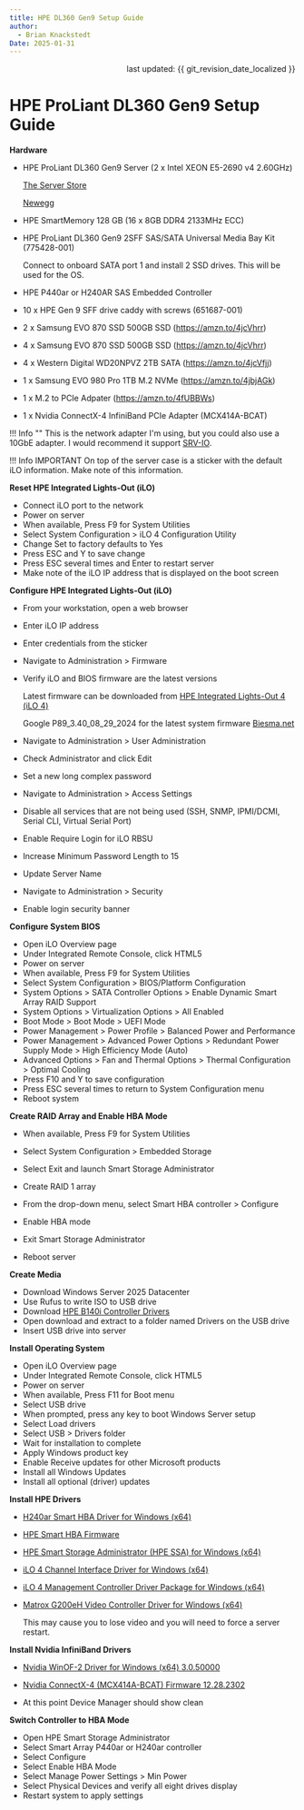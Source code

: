 ```yaml
---
title: HPE DL360 Gen9 Setup Guide
author: 
  - Brian Knackstedt
Date: 2025-01-31
---
```

<div style="text-align: right"> last updated: {{ git_revision_date_localized }} </div>

# HPE ProLiant DL360 Gen9 Setup Guide

**Hardware**

- HPE ProLiant DL360 Gen9 Server (2 x Intel XEON E5-2690 v4 2.60GHz)

	[The Server Store](https://www.theserverstore.com/hp-1u-servers-gen-9)

	[Newegg](https://www.newegg.com/p/pl?N=101714326%204131%20600561141)

- HPE SmartMemory 128 GB (16 x 8GB DDR4 2133MHz ECC)

- HPE ProLiant DL360 Gen9 2SFF SAS/SATA Universal Media Bay Kit (775428-001)

	Connect to onboard SATA port 1 and install 2 SSD drives. This will be used for the OS.

- HPE P440ar or H240AR SAS Embedded Controller

- 10 x HPE Gen 9 SFF drive caddy with screws (651687-001)

- 2 x Samsung EVO 870 SSD 500GB SSD (https://amzn.to/4jcVhrr)

- 4 x Samsung EVO 870 SSD 500GB SSD (https://amzn.to/4jcVhrr)

- 4 x Western Digital WD20NPVZ 2TB SATA (https://amzn.to/4jcVfjj)

- 1 x Samsung EVO 980 Pro 1TB M.2 NVMe (https://amzn.to/4jbjAGk)

- 1 x M.2 to PCIe Adpater (https://amzn.to/4fUBBWs)

- 1 x Nvidia ConnectX-4 InfiniBand PCIe Adapter (MCX414A-BCAT)

!!! Info ""
	This is the network adapter I'm using, but you could also use a 10GbE adapter. I would recommend it support [SRV-IO](https://learn.microsoft.com/en-us/windows-hardware/drivers/network/overview-of-single-root-i-o-virtualization--sr-iov-).

!!! Info IMPORTANT
    On top of the server case is a sticker with the default iLO information. Make note of this information.

**Reset HPE Integrated Lights-Out (iLO)**

- Connect iLO port to the network
- Power on server
- When available, Press F9 for System Utilities
- Select System Configuration > iLO 4 Configuration Utility
- Change Set to factory defaults to Yes
- Press ESC and Y to save change
- Press ESC several times and Enter to restart server
- Make note of the iLO IP address that is displayed on the boot screen

**Configure HPE Integrated Lights-Out (iLO)**

- From your workstation, open a web browser
- Enter iLO IP address
- Enter credentials from the sticker

- Navigate to Administration > Firmware

- Verify iLO and BIOS firmware are the latest versions

	Latest firmware can be downloaded from [HPE Integrated Lights-Out 4 (iLO 4)](https://support.hpe.com/connect/s/product?language=en_US&kmpmoid=5219994&tab=driversAndSoftware)

	Google P89_3.40_08_29_2024 for the latest system firmware [Biesma.net](https://wp.biesma.net)


- Navigate to Administration > User Administration
- Check Administrator and click Edit
- Set a new long complex password
- Navigate to Administration > Access Settings
- Disable all services that are not being used (SSH, SNMP, IPMI/DCMI, Serial CLI, Virtual Serial Port)
- Enable Require Login for iLO RBSU
- Increase Minimum Password Length to 15
- Update Server Name
- Navigate to Administration > Security
- Enable login security banner

**Configure System BIOS**

- Open iLO Overview page
- Under Integrated Remote Console, click HTML5
- Power on server
- When available, Press F9 for System Utilities
- Select System Configuration > BIOS/Platform Configuration
- System Options > SATA Controller Options > Enable Dynamic Smart Array RAID Support
- System Options > Virtualization Options > All Enabled
- Boot Mode > Boot Mode > UEFI Mode
- Power Management > Power Profile > Balanced Power and Performance
- Power Management > Advanced Power Options > Redundant Power Supply Mode > High Efficiency Mode (Auto)
- Advanced Options > Fan and Thermal Options > Thermal Configuration > Optimal Cooling
- Press F10 and Y to save configuration
- Press ESC several times to return to System Configuration menu
- Reboot system

**Create RAID Array and Enable HBA Mode**

- When available, Press F9 for System Utilities
- Select System Configuration > Embedded Storage
- Select Exit and launch Smart Storage Administrator
- Create RAID 1 array

- From the drop-down menu, select Smart HBA controller > Configure
- Enable HBA mode
- Exit Smart Storage Administrator
- Reboot server

**Create Media**

- Download Windows Server 2025 Datacenter
- Use Rufus to write ISO to USB drive
- Download [HPE B140i Controller Drivers](https://support.hpe.com/connect/s/softwaredetails?collectionId=MTX-78fc77876f754f93)
- Open download and extract to a folder named Drivers on the USB drive
- Insert USB drive into server

**Install Operating System**

- Open iLO Overview page
- Under Integrated Remote Console, click HTML5
- Power on server
- When available, Press F11 for Boot menu
- Select USB drive
- When prompted, press any key to boot Windows Server setup
- Select Load drivers
- Select USB > Drivers folder
- Wait for installation to complete
- Apply Windows product key
- Enable Receive updates for other Microsoft products
- Install all Windows Updates
- Install all optional (driver) updates

**Install HPE Drivers**

- [H240ar Smart HBA Driver for Windows (x64)](https://support.hpe.com/connect/s/softwaredetails?language=en_US&collectionId=MTX-32cb58a13b764af9&tab=revisionHistory)

- [HPE Smart HBA Firmware](https://support.hpe.com/connect/s/softwaredetails?language=en_US&collectionId=MTX-b57ffa2f7fe942a8&tab=revisionHistory)

- [HPE Smart Storage Administrator (HPE SSA) for Windows (x64)](https://support.hpe.com/connect/s/softwaredetails?language=en_US&collectionId=MTX-a1953c549aa145b2&tab=revisionHistory)

- [iLO 4 Channel Interface Driver for Windows (x64)](https://support.hpe.com/connect/s/softwaredetails?language=en_US&collectionId=MTX-cef186d7aeff4c8e&tab=revisionHistory)

- [iLO 4 Management Controller Driver Package for Windows (x64)](https://support.hpe.com/connect/s/softwaredetails?language=en_US&collectionId=MTX-0304d65ecdff4ea5&tab=revisionHistory)

- [Matrox G200eH Video Controller Driver for Windows (x64)](https://support.hpe.com/connect/s/softwaredetails?language=en_US&collectionId=MTX-c64a84fd2c1c48b6&tab=revisionHistory)

	This may cause you to lose video and you will need to force a server restart.

**Install Nvidia InfiniBand Drivers**

- [Nvidia WinOF-2 Driver for Windows (x64) 3.0.50000](https://www.mellanox.com/downloads/WinOF/MLNX_WinOF2-3_0_50000_All_x64.exe)

- [Nvidia ConnectX-4 (MCX414A-BCAT) Firmware 12.28.2302](https://www.mellanox.com/downloads/firmware/fw-ConnectX4-rel-12_28_2302-MCX414A-BCA_Ax-UEFI-14.21.17-FlexBoot-3.6.102.bin.zip)

- At this point Device Manager should show clean

**Switch Controller to HBA Mode**

- Open HPE Smart Storage Administrator
- Select Smart Array P440ar or H240ar controller
- Select Configure
- Select Enable HBA Mode
- Select Manage Power Settings > Min Power
- Select Physical Devices and verify all eight drives display
- Restart system to apply settings
